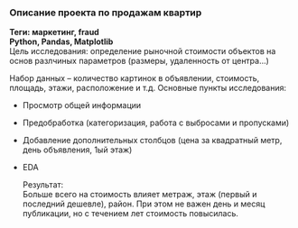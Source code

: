 ### Описание проекта по продажам квартир
**Теги: маркетинг, fraud**\
**Python, Pandas, Matplotlib**\
Цель исследования: определение рыночной стоимости объектов на основ разлчиных параметров (размеры, удаленность от центра...)

Набор данных – количество картинок в объявлении, стоимость, площадь, этажи, расположение и т.д.
Основные пункты исследования:
 - Просмотр общей информации
 - Предобработка (категоризация, работа с выбросами и пропусками)
 - Добавление дополнительных столбцов (цена за квадратный метр, день объявления, 1ый этаж)
 - EDA

   Результат:\
 Больше всего на стоимость влияет метраж, этаж (первый и последний дешевле), район.
При этом не важен день и месяц публикации, но с течением лет стоимость повысилась.
